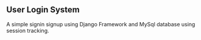 ## User Login System

A simple signin signup using  Django Framework and MySql database using session tracking.
